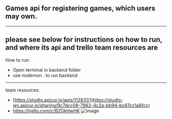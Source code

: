 Games api for registering games, which users may own. 
------------------------------------------------------
------------------------------------------------------
please see below for instructions on how to run, and where its api and trello team resources are
------------------------------------------------------
How to run:
 - Open terminal in backend folder
 - use nodemon . to run backend
------------------------------------------------------
team resources:
- [https://studio.apicur.io/apis/112831/](https://studio-ws.apicur.io/sharing/9c7dcc08-7962-4c2a-bb94-bc87cc1a6fcc)
- https://trello.com/c/BZGkHwHK
![image](https://github.com/user-attachments/assets/6af3b313-4d81-4e9e-8533-6771f7dbc6c3)
